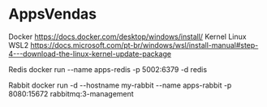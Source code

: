 # AppsVendas

Docker
https://docs.docker.com/desktop/windows/install/
Kernel Linux WSL2
https://docs.microsoft.com/pt-br/windows/wsl/install-manual#step-4---download-the-linux-kernel-update-package

Redis
docker run --name apps-redis -p 5002:6379 -d redis

Rabbit
docker run -d --hostname my-rabbit --name apps-rabbit -p 8080:15672 rabbitmq:3-management
